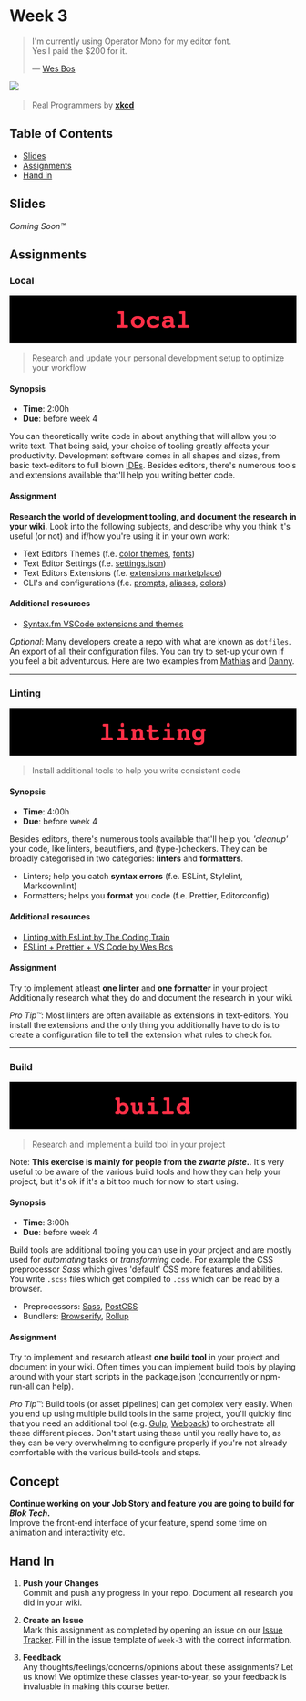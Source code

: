 # Week 3

> I'm currently using Operator Mono for my editor font.  
> Yes I paid the $200 for it.  
>
> — [Wes Bos](https://wesbos.com/uses)

[![](https://imgs.xkcd.com/comics/real_programmers.png)](https://xkcd.com/378/)

> Real Programmers by [**xkcd**](https://xkcd.com)

## Table of Contents

* [Slides](#slides)
* [Assignments](#assignments)
* [Hand in](#hand-in)

## Slides

_Coming Soon™_

## Assignments

### Local

![Local Banner](assets/banners/banner-local.jpg)

> Research and update your personal development setup to optimize your workflow

#### Synopsis

- **Time**: 2:00h
- **Due**: before week 4

You can theoretically write code in about anything that will allow you to write
text. That being said, your choice of tooling greatly affects your productivity.
Development software comes in all shapes and sizes, from basic text-editors to
full blown [IDEs](https://www.codecademy.com/articles/what-is-an-ide). Besides
editors, there's numerous tools and extensions available that'll help you writing better code.

#### Assignment

**Research the world of development tooling, and document the research in your
wiki.** Look into the following subjects, and describe why you think it's useful
(or not) and if/how you're using it in your own work:

- Text Editors Themes (f.e. [color themes][color], [fonts](fonts))
- Text Editor Settings (f.e. [settings.json][settings])
- Text Editors Extensions (f.e. [extensions marketplace][extensions])
- CLI's and configurations (f.e. [prompts][prompt], [aliases][alias], [colors][])

#### Additional resources

* [Syntax.fm VSCode extensions and themes](https://syntax.fm/show/161/hasty-treat-vscode-extensions-and-themes)

_Optional_: Many developers create a repo with what are known as `dotfiles`. An export of all their configuration files. You can try to set-up your own if you feel a bit adventurous. Here are two examples from [Mathias][mathias] and [Danny][danny].

---

### Linting

![Linting Banner](assets/banners/banner-linting.jpg)

> Install additional tools to help you write consistent code

#### Synopsis

- **Time**: 4:00h
- **Due**: before week 4

Besides editors, there's numerous tools available that'll help you _'cleanup'_ your code, like linters, beautifiers, and (type-)checkers. They can be broadly categorised  in two categories: **linters** and **formatters**. 

* Linters; help you catch **syntax errors** (f.e. ESLint, Stylelint, Markdownlint)
* Formatters; helps you **format** you code (f.e. Prettier, Editorconfig)

#### Additional resources

* [Linting with EsLint by The Coding Train](https://www.youtube.com/watch?v=clzTwZgMlqE)
* [ESLint + Prettier + VS Code by Wes Bos](https://www.youtube.com/watch?v=lHAeK8t94as)

#### Assignment

Try to implement atleast **one linter** and **one formatter** in your project Additionally research what they do and document the research in your wiki. 

_Pro Tip™_: Most linters are often available as extensions in text-editors. You install the extensions and the only thing you additionally have to do is to create a configuration file to tell the extension what rules to check for.

---

### Build

![Build Banner](assets/banners/banner-build.jpg)

> Research and implement a build tool in your project

Note: **This exercise is mainly for people from the _zwarte piste_.**. It's very useful to be aware of the various build tools and how they can help your project, but it's ok if it's a bit too much for now to start using.

#### Synopsis

- **Time**: 3:00h
- **Due**: before week 4

Build tools are additional tooling you can use in your project and are mostly used for _automating_ tasks or _transforming_ code. For example the CSS preprocessor _Sass_ which gives 'default' CSS more features and abilities. You write `.scss` files which get compiled to `.css` which can be read by a browser.

* Preprocessors: [Sass][sass], [PostCSS][postcss]
* Bundlers: [Browserify][browserify], [Rollup][rollup]

#### Assignment

Try to implement and research atleast **one build tool** in your project and  document in your wiki. Often times you can implement build tools by playing around with your start scripts in the package.json (concurrently or npm-run-all can help). 

_Pro Tip™_: Build tools (or asset pipelines) can get complex very easily. When you end up using multiple build tools in the same project, you'll quickly find that you need an additional tool (e.g. [Gulp][gulp], [Webpack][webpack]) to orchestrate all these different pieces. Don't start using these until you really have to, as they can be very overwhelming to configure properly if you're not already comfortable with the various build-tools and steps.

## Concept

**Continue working on your Job Story and feature you are going to build for _Blok Tech_.**  
Improve the front-end interface of your feature, spend some time on animation and interactivity etc.

## Hand In

1. **Push your Changes**  
   Commit and push any progress in your repo. Document all research you did in
   your wiki.

2. **Create an Issue**  
   Mark this assignment as completed by opening an issue on our
   [Issue Tracker](https://github.com/cmda-bt/pt-course-20-21/issues/new/choose).
   Fill in the issue template of `week-3` with the correct information.

3. **Feedback**  
   Any thoughts/feelings/concerns/opinions about these assignments? Let us know!
   We optimize these classes year-to-year, so your feedback is invaluable in
   making this course better.

[color]: https://code.visualstudio.com/docs/getstarted/themes
[fonts]: https://coding-fonts.css-tricks.com
[settings]: https://code.visualstudio.com/docs/getstarted/settings
[extensions]: https://marketplace.visualstudio.com
[prompt]: https://github.com/denysdovhan/spaceship-prompt
[alias]: http://zsh.sourceforge.net/Intro/intro_8.html
[colors]: https://osxdaily.com/2013/02/05/improve-terminal-appearance-mac-os-x/
[mathias]: https://github.com/mathiasbynens/dotfiles
[danny]: https://github.com/dandevri/dotfil.es
[webpack]: https://webpack.js.org/guides/getting-started/
[gulp]: https://gulpjs.com
[sass]: https://sass-lang.com
[postcss]: https://postcss.org
[browserify]: http://browserify.org
[rollup]: https://www.rollupjs.org/guide/en/
